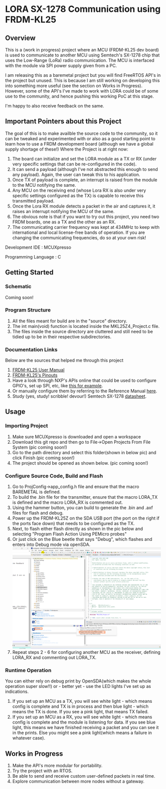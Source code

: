 # LORA SX-1278 Communication using FRDM-KL25

## Overview
This is a (work in progress) project where an MCU (FRDM-KL25 dev board) is used to communicate to another MCU using Semtech's SX-1278 chip that uses the Low-Range (LoRa) radio communication. The MCU is interfaced with the module via SPI power supply given from a PC.

I am releasing this as a baremetal project but you will find FreeRTOS API's in the project but unused. This is because I am still working on developing this into something more useful (see the section on Works in Progress). However, some of the API's I've made to work with LORA could be of some use to the community, and hence pushing this working PoC at this stage.

I'm happy to also receive feedback on the same.

## Important Pointers about this Project
The goal of this is to make availble the source code to the community, so it can be tweaked and experimented with or also as a good starting point to learn how to use a FRDM development board (although we have a global supply shortage of these!) 
Where the Project is at right now:
1. The board can initialize and set the LORA module as a TX or RX (under very specific settings that can be re-configured in the code).
2. It can send a payload (although I've not abstracted this enough to send any payload). Again, the user can tweak this to his application.
3. Once TX of payload is complete, an interrupt is raised from the module to the MCU notifying the same.
4. Any MCU on the receiving end (whose Lora RX is also under very specific settings configured as the TX) is capable to receive this transmitted payload.
5. Once the Lora RX module detects a packet in the air and captures it, it raises an interrupt notifying the MCU of the same.
6. The obvious note is that if you want to try out this project, you need two FRDM boards, one as a TX and the other as an RX.
7. The communicating carrier frequency was kept at 434MHz to keep with international and local license-free bands of operation. If you are changing the communicating frequencies, do so at your own risk!

Development IDE : MCUXpresso

Programming Language : C

## Getting Started

### Schematic
Coming soon!

### Program Structure
1. All the files meant for build are in the "source" directory.
2. The int main(void) function is located inside the MKL25Z4_Project.c file.
3. The files inside the source directory are cluttered and still need to be tidied up to be in their respective subdirectories.

### Documentation Links
Below are the sources that helped me through this project

1. [FRDM-KL25 User Manual](https://www.mouser.com/pdfdocs/FRDM-KL25Z.pdf)
2. [FRDM-KL25's Pinouts](https://www.openhacks.com/uploadsproductos/frdm-kl25z_pinouts__rev_1.0_.pdf)
3. Have a look through NXP's APIs online that could be used to configure GPIO's, set up SPI, etc, like [this for example](https://mcuxpresso.nxp.com/api_doc/dev/116/group__spi.html).
4. Or manually configure them by referring to the Reference Manual [here](https://spivey.oriel.ox.ac.uk/dswiki/images-digisys/5/56/KL25-refman.pdf).
5. Study (yes, study! scribble! devour!) Semtech SX-1278 [datasheet](https://cdn-shop.adafruit.com/product-files/3179/sx1276_77_78_79.pdf).

## Usage

### Importing Project
1. Make sure MCUXpresso is downloaded and open a workspace
2. Download this git repo and then go to File->Open Projects From File System
(pic coming soon!)
3. Go to the path directory and select this folder(shown in below pic) and click Finish
(pic coming soon!)
4. The project should be opened as shown below. 
(pic coming soon!)

### Configure Source Code, Build and Flash
1. Go to ProjConfig->app_config.h file and ensure that the macro BAREMETAL is defined.
2. To build the .bin file for the transmitter, ensure that the macro LORA_TX is defined and the macro LORA_RX is commented out.
3. Using the hammer button, you can build to generate the .bin and .axf files for flash and debug.
4. Power up the FRDM-KL25Z on the SDA USB port (the port on the right if the ports face down) that needs to be configured as the TX.
5. Next, to flash either flash directly as shown in the pic below and selecting "Program Flash Action Using PEMicro probes"
6. Or just click on the Blue beetle that says "Debug", which flashes and enters into Debug mode via openSDA.
![pic4](assets/images/build.png)
7. Repeat steps 2 - 6 for configuring another MCU as the receiver, defining LORA_RX and commenting out LORA_TX. 

### Runtime Operation
You can either rely on debug print by OpenSDA(which makes the whole operation super slow!!) or - better yet - use the LED lights I've set up as indications.
1. If you set up an MCU as a TX, you will see white light - which means config is complete and TX is in process and then blue light - which means the TX is done. If you see a pink light, that means TX failed.
2. If you set up an MCU as a RX, you will see white light - which means config is complete and the module is listening for data. If you see blue light, this means we have finished receiving a packet and you can see it in the prints. Else you might see a pink light(which means a failure in whatever case).

## Works in Progress
1. Make the API's more modular for portability.
2. Try the project with an RTOS.
3. Be able to send and receive custom user-defined packets in real time.
4. Explore communication between more nodes without a gateway.
